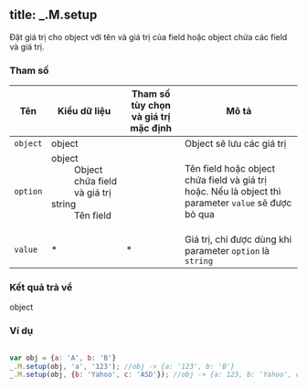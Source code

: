title: _.M.setup
-----

Đặt giá trị cho object với tên và giá trị của field hoặc object chứa các field và giá trị.

### Tham số
<table class="table table-striped">
    <thead>
    <tr>
        <th>Tên</th>
        <th>Kiểu dữ liệu</th>
        <th>Tham số tùy chọn và giá trị mặc định</th>
        <th>Mô tả</th>
    </tr>
    </thead>
    <tbody>
    <tr>
        <td><code>object</code></td>
        <td>object</td>
        <td></td>
        <td>Object sẽ lưu các giá trị</td>
    </tr>
    <tr>
        <td><code>option</code></td>
        <td>
            <dl class="dl-horizontal">
                <dt>object</dt>
                <dd>Object chứa field và giá trị</dd>
                <dt>string</dt>
                <dd>Tên field</dd>
            </dl>
        </td>
        <td></td>
        <td>Tên field hoặc object chứa field và giá trị hoặc. Nếu là object thì parameter <code>value</code> sẽ được bỏ
            qua
        </td>
    </tr>
    <tr>
        <td><code>value</code></td>
        <td>*</td>
        <td>*</td>
        <td>Giá trị, chỉ được dùng khi parameter <code>option</code> là <code>string</code></td>
    </tr>
    </tbody>
</table>

### Kết quả trả về
<dl class="dl-horizontal">
    <dt>object</dt>
    <dd></dd>
</dl>

### Ví dụ
```js

var obj = {a: 'A', b: 'B'}
_.M.setup(obj, 'a', '123'); //obj -> {a: '123', b: 'B'}
_.M.setup(obj, {b: 'Yahoo', c: 'ASD'}); //obj -> {a: 123, b: 'Yahoo', c: 'ASD'}
```